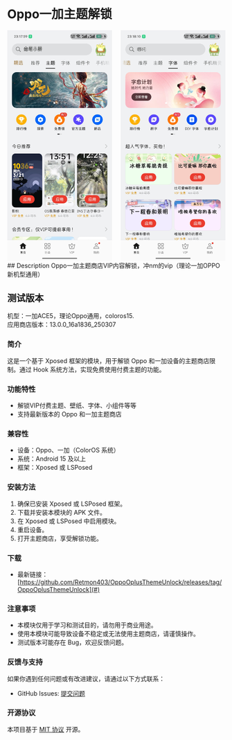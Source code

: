 # Oppo一加主题解锁

<div style="display: flex; justify-content: space-between;">
  <img src="https://github.com/Retmon403/OppoOplusThemeUnlock/blob/main/p1.png" alt="图片1" width="48%" />
  <img src="https://github.com/Retmon403/OppoOplusThemeUnlock/blob/main/p2.png" alt="图片2" width="48%" />
</div>
## Description
Oppo一加主题商店VIP内容解锁，冲nm的vip（理论一加OPPO新机型通用）

## 测试版本
机型：一加ACE5，理论Oppo通用，coloros15.  
应用商店版本：13.0.0_16a1836_250307

### 简介
这是一个基于 Xposed 框架的模块，用于解锁 Oppo 和一加设备的主题商店限制。通过 Hook 系统方法，实现免费使用付费主题的功能。

### 功能特性
- 解锁VIP付费主题、壁纸、字体、小组件等等
- 支持最新版本的 Oppo 和一加主题商店

### 兼容性
- 设备：Oppo、一加（ColorOS 系统）
- 系统：Android 15 及以上
- 框架：Xposed 或 LSPosed

### 安装方法
1. 确保已安装 Xposed 或 LSPosed 框架。
2. 下载并安装本模块的 APK 文件。
3. 在 Xposed 或 LSPosed 中启用模块。
4. 重启设备。
5. 打开主题商店，享受解锁功能。

### 下载
- 最新链接：[https://github.com/Retmon403/OppoOplusThemeUnlock/releases/tag/OppoOplusThemeUnlock](#)

### 注意事项
- 本模块仅用于学习和测试目的，请勿用于商业用途。
- 使用本模块可能导致设备不稳定或无法使用主题商店，请谨慎操作。
- 测试版本可能存在 Bug，欢迎反馈问题。

### 反馈与支持
如果你遇到任何问题或有改进建议，请通过以下方式联系：
- GitHub Issues: [提交问题](#)

### 开源协议
本项目基于 [MIT 协议](https://opensource.org/licenses/MIT) 开源。
